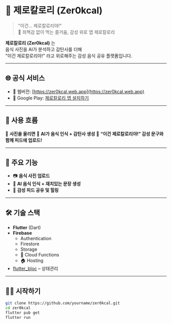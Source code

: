 # 🧊 제로칼로리 (Zer0kcal)

> "이건... 제로칼로리야!"  
> 🍰 죄책감 없이 먹는 즐거움, 감성 위로 앱 제로칼로리

**제로칼로리 (Zer0kcal)** 는  
음식 사진을 AI가 분석하고 감탄사를 더해  
"이건 제로칼로리야!" 라고 위로해주는 감성 음식 공유 플랫폼입니다.

---

## 🌐 공식 서비스

- 🔗 웹버전: [https://zer0kcal.web.app](https://zer0kcal.web.app)
- 📱 Google Play: [제로칼로리 앱 설치하기](https://play.google.com/store/apps/details?id=com.jylee.zer0kcal)

---

## 🌈 사용 흐름

📸 **사진을 올리면**
🤖 **AI가 음식 인식 + 감탄사 생성**
🎉 **“이건 제로칼로리야!” 감성 문구와 함께 피드에 업로드!**

---

## 🚀 주요 기능

- 📷 **음식 사진 업로드**
- 🧠 **AI 음식 인식 + 재치있는 문장 생성**
- 💬 **감성 피드 공유 및 힐링**

---

## 🛠️ 기술 스택

- **Flutter** (Dart)
- **Firebase**
    - Authentication
    - Firestore
    - Storage
    - 🔧 Cloud Functions
    - 🏠 Hosting
- [flutter_bloc](https://pub.dev/packages/flutter_bloc) – 상태관리

---

## 🧑‍💻 시작하기

```bash
git clone https://github.com/yourname/zer0kcal.git
cd zer0kcal
flutter pub get
flutter run
